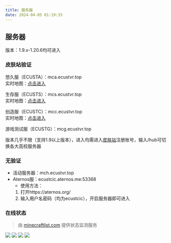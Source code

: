 ```yaml
---
title: 服务器
date: 2024-04-05 01:19:33
---
```

## 服务器
版本：1.9.x-1.20.6均可进入

### 皮肤站验证
悠久服（ECUSTA）：mca.ecustvr.top  
实时地图：[点击进入](http://mcmap.ecustvr.top:8101/)

生存服（ECUSTS）：mcs.ecustvr.top  
实时地图：[点击进入](http://mcmap.ecustvr.top:8123/)

创造服（ECUSTC）：mcc.ecustvr.top  
实时地图：[点击进入](http://mcmap.ecustvr.top:8100/)

游戏测试服（ECUSTG）：mcg.ecustvr.top

版本几乎不限（支持1.9以上版本），进入均需进入[皮肤站](https://mcskin.ecustvr.top/)注册账号，输入/hub可切换各大高校服务器

### 无验证
- 活动服务器：mch.ecustvr.top
- Aternos服：ecustcic.aternos.me:53368
    - 使用方法：
    1. 打开https://aternos.org/
    2. 输入用户名密码（均为ecustcic），开启服务器即可进入

### 在线状态
> 由 [minecraftlist.com](https://minecraftlist.com/) 提供状态监测服务

[![](https://minecraftlist.com/servers/mca.ecustvr.top/banner.svg)](https://minecraftlist.com/servers/mca.ecustvr.top)
[![](https://minecraftlist.com/servers/mcs.ecustvr.top/banner.svg)](https://minecraftlist.com/servers/mcs.ecustvr.top)
[![](https://minecraftlist.com/servers/mcc.ecustvr.top/banner.svg)](https://minecraftlist.com/servers/mcc.ecustvr.top)
[![](https://minecraftlist.com/servers/mch.ecustvr.top/banner.svg)](https://minecraftlist.com/servers/mch.ecustvr.top)